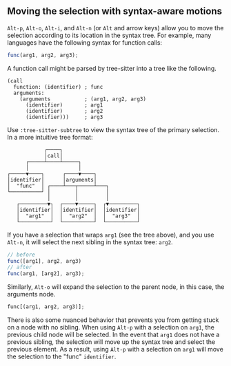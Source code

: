 ## Moving the selection with syntax-aware motions

`Alt-p`, `Alt-o`, `Alt-i`, and `Alt-n` (or `Alt` and arrow keys) allow you to move the 
selection according to its location in the syntax tree. For example, many languages have the
following syntax for function calls:

```js
func(arg1, arg2, arg3);
```

A function call might be parsed by tree-sitter into a tree like the following.

```tsq
(call
  function: (identifier) ; func
  arguments:
    (arguments           ; (arg1, arg2, arg3)
      (identifier)       ; arg1
      (identifier)       ; arg2
      (identifier)))     ; arg3
```

Use `:tree-sitter-subtree` to view the syntax tree of the primary selection. In
a more intuitive tree format:

```
            ┌────┐
            │call│
      ┌─────┴────┴─────┐
      │                │
┌─────▼────┐      ┌────▼────┐
│identifier│      │arguments│
│  "func"  │ ┌────┴───┬─────┴───┐
└──────────┘ │        │         │
             │        │         │
   ┌─────────▼┐  ┌────▼─────┐  ┌▼─────────┐
   │identifier│  │identifier│  │identifier│
   │  "arg1"  │  │  "arg2"  │  │  "arg3"  │
   └──────────┘  └──────────┘  └──────────┘
```

If you have a selection that wraps `arg1` (see the tree above), and you use
`Alt-n`, it will select the next sibling in the syntax tree: `arg2`.

```js
// before
func([arg1], arg2, arg3)
// after
func(arg1, [arg2], arg3);
```

Similarly, `Alt-o` will expand the selection to the parent node, in this case, the
arguments node.

```js
func[(arg1, arg2, arg3)];
```

There is also some nuanced behavior that prevents you from getting stuck on a
node with no sibling. When using `Alt-p` with a selection on `arg1`, the previous
child node will be selected. In the event that `arg1` does not have a previous
sibling, the selection will move up the syntax tree and select the previous
element. As a result, using `Alt-p` with a selection on `arg1` will move the
selection to the "func" `identifier`.

[lang-support]: ./lang-support.md
